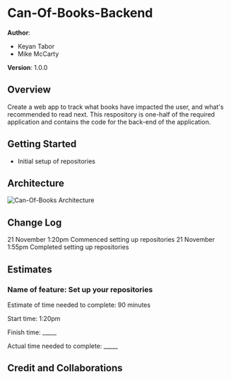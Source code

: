 # Can-Of-Books-Backend

**Author**:

- Keyan Tabor
- Mike McCarty

**Version**: 1.0.0

## Overview

Create a web app to track what books have impacted the user, and what's recommended to read next. This respository is one-half of the required application and contains the code for the back-end of the application.

## Getting Started

- Initial setup of repositories

## Architecture

![Can-Of-Books Architecture]('./images/architecture.png')

## Change Log

21 November 1:20pm Commenced setting up repositories
21 November 1:55pm Completed setting up repositories

## Estimates

### Name of feature: Set up your repositories

Estimate of time needed to complete: 90 minutes

Start time: 1:20pm

Finish time: _____

Actual time needed to complete: _____

## Credit and Collaborations
